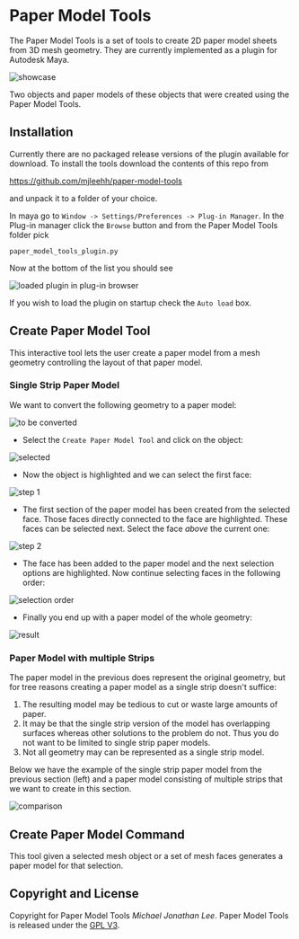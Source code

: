 Paper Model Tools
=================

The Paper Model Tools is a set of tools to create 2D paper model sheets from 3D
mesh geometry. They are currently implemented as a plugin for Autodesk Maya.

![showcase](https://raw.github.com/mjleehh/paper-model-tools/master/doc/images/showcase.png)

Two objects and paper models of these objects that were created using the Paper
Model Tools.

Installation
------------

Currently there are no packaged release versions of the plugin available for
download. To install the tools download the contents of this repo from

https://github.com/mjleehh/paper-model-tools

and unpack it to a folder of your choice.

In maya go to `Window -> Settings/Preferences -> Plug-in Manager`. In the
Plug-in manager click the `Browse` button and from the Paper Model Tools folder
pick

`paper_model_tools_plugin.py`

Now at the bottom of the list you should see

![loaded plugin in plug-in browser](https://raw.github.com/mjleehh/paper-model-tools/master/doc/images/plugin_loaded.png)

If you wish to load the plugin on startup check the `Auto load` box.

Create Paper Model Tool
-----------------------

This interactive tool lets the user create a paper model from a mesh geometry
controlling the layout of that paper model.

### Single Strip Paper Model ###

We want to convert the following geometry to a paper model:

![to be converted](https://raw.github.com/mjleehh/paper-model-tools/master/doc/images/create-paper-model-tool/initial.png)

* Select the `Create Paper Model Tool` and click on the object:

![selected](https://raw.github.com/mjleehh/paper-model-tools/master/doc/images/create-paper-model-tool/selected.png)

* Now the object is highlighted and we can select the first face:

![step 1](https://raw.github.com/mjleehh/paper-model-tools/master/doc/images/create-paper-model-tool/one-strip/step_01.png)

* The first section of the paper model has been created from the selected face.
Those faces directly connected to the face are highlighted. These faces can be
selected next. Select the face *above* the current one:

![step 2](https://raw.github.com/mjleehh/paper-model-tools/master/doc/images/create-paper-model-tool/one-strip/step_02.png)

* The face has been added to the paper model and the next selection options are
highlighted. Now continue selecting faces in the following order:

![selection order](https://raw.github.com/mjleehh/paper-model-tools/master/doc/images/create-paper-model-tool/one-strip/selection_order.png)

* Finally you end up with a paper model of the whole geometry:

![result](https://raw.github.com/mjleehh/paper-model-tools/master/doc/images/create-paper-model-tool/one-strip/done.png)

### Paper Model with multiple Strips ###

The paper model in the previous does represent the original geometry, but for
tree reasons creating a paper model as a single strip doesn't suffice:

1. The resulting model may be tedious to cut or waste large amounts of paper.
2. It may be that the single strip version of the model has overlapping surfaces
whereas other solutions to the problem do not. Thus you do not want to be
limited to single strip paper models.
3. Not all geometry may can be represented as a single strip model.

Below we have the example of the single strip paper model from the previous
section (left) and a paper model consisting of multiple strips that we want to
create in this section.

![comparison](https://raw.github.com/mjleehh/paper-model-tools/master/doc/images/create-paper-model-tool/multiple-strips/comparison.png)

Create Paper Model Command
--------------------------

This tool given a selected mesh object or a set of mesh faces generates a paper
model for that selection.

Copyright and License
---------------------

Copyright for Paper Model Tools *Michael Jonathan Lee*. Paper Model Tools is
released under the [GPL V3](http://choosealicense.com/licenses/gpl-v3/).